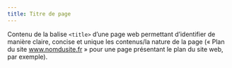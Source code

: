 ```yaml
---
title: Titre de page
---
```


Contenu de la balise `<title>` d’une page web permettant d’identifier de manière claire, concise et unique les contenus/la nature de la page (« Plan du site www.nomdusite.fr » pour une page présentant le plan du site web, par exemple).
